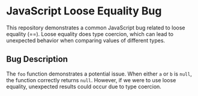 # JavaScript Loose Equality Bug
This repository demonstrates a common JavaScript bug related to loose equality (==).  Loose equality does type coercion, which can lead to unexpected behavior when comparing values of different types.

## Bug Description
The `foo` function demonstrates a potential issue.  When either `a` or `b` is `null`, the function correctly returns `null`. However,  if we were to use loose equality, unexpected results could occur due to type coercion.